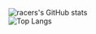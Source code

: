   
![racers's GitHub stats](https://github-readme-stats.vercel.app/api?username=instax-dutta&count_private=true&show_icons=true&theme=gradient)<br>
                       ![Top Langs](https://github-readme-stats.vercel.app/api/top-langs/?username=instax-dutta&layout=compact)

